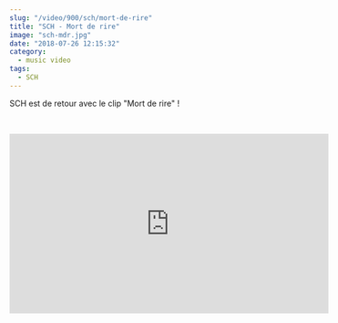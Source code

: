 ```yaml
--- 
slug: "/video/900/sch/mort-de-rire"
title: "SCH - Mort de rire"
image: "sch-mdr.jpg"
date: "2018-07-26 12:15:32"
category:
  - music video
tags:
  - SCH
---
```

<p>SCH est de retour avec le clip "Mort de rire" !</p><br/><p><iframe width="560" height="315" src="https://www.youtube.com/embed/UgswO0nHsqA" frameborder="0" allow="autoplay; encrypted-media" allowfullscreen></iframe></p>